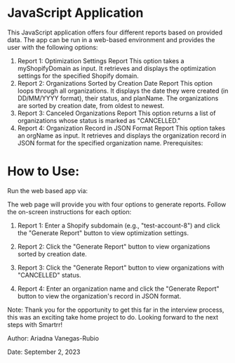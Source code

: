 # JavaScript Application

This JavaScript application offers four different reports based on provided data. The app can be run in a web-based environment and provides the user with the following options:

1. Report 1: Optimization Settings Report
   This option takes a myShopifyDomain as input.
   It retrieves and displays the optimization settings for the specified Shopify domain.
2. Report 2: Organizations Sorted by Creation Date Report
   This option loops through all organizations.
   It displays the date they were created (in DD/MM/YYYY format), their status, and planName.
   The organizations are sorted by creation date, from oldest to newest.
3. Report 3: Canceled Organizations Report
   This option returns a list of organizations whose status is marked as "CANCELLED."
4. Report 4: Organization Record in JSON Format Report
   This option takes an orgName as input.
   It retrieves and displays the organization record in JSON format for the specified organization name.
   Prerequisites:

# How to Use:

Run the web based app via:

The web page will provide you with four options to generate reports.
Follow the on-screen instructions for each option:

1. Report 1: Enter a Shopify subdomain (e.g., "test-account-8") and click the "Generate Report" button to view optimization settings.

2. Report 2: Click the "Generate Report" button to view organizations sorted by creation date.

3. Report 3: Click the "Generate Report" button to view organizations with "CANCELLED" status.

4. Report 4: Enter an organization name and click the "Generate Report" button to view the organization's record in JSON format.

Note: Thank you for the opportunity to get this far in the interview process, this was an exciting take home project to do. Looking forward to the next steps with Smartrr!

Author:
Ariadna Vanegas-Rubio

Date:
September 2, 2023
